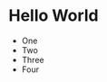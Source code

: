 <html>
  <head>
    <link rel='stylesheet' href='/styles.css' />
  </head>
  <body>
    <h1>Hello World</h1>
    <ul>
      <li>One</li>
      <li>Two</li>
      <li>Three</li>
      <li>Four</li>
    </ul>
  </body>
</html>
